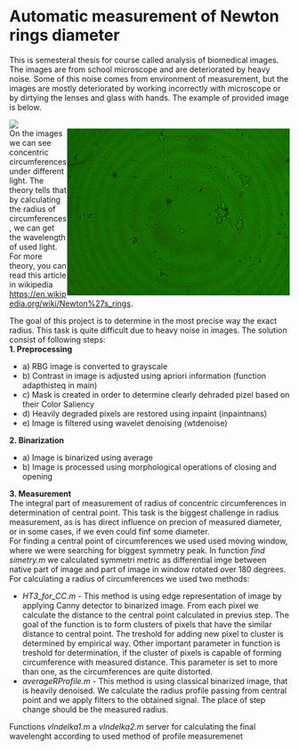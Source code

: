 # Automatic measurement of Newton rings diameter
This is semesteral thesis for course  called analysis of biomedical images. The images are from school microscope and are deteriorated by heavy noise. Some of this noise comes from environment of measurement, but the images are mostly deteriorated by working incorrectly with microscope or by dirtying the lenses and glass with hands.
The example of provided image is below.

<img src="https://github.com/koles289/Newton_rings/blob/master/blue_4x_2.png" width="400" align="left" > <img src="https://github.com/koles289/Newton_rings/blob/master/green_10x_3.png" width="400" align="right" >


On the images we can see concentric circumferences under different light. The theory tells that by calculating the radius of circumferences, we can get the wavelength of used light. For more theory, you can read this article in wikipedia https://en.wikipedia.org/wiki/Newton%27s_rings.

The goal of this project is to determine in the most precise way the exact radius. This task is quite difficult due to heavy noise in images. The solution consist of following steps:<br>
  <b>1. Preprocessing</b>
  <ul>
  <li>a) RBG image is converted to grayscale
  <li>b) Contrast in image is adjusted using apriori information (function adapthisteq in main)
  <li>c) Mask is created in order to determine clearly dehraded pizel based on their Color Saliency
  <li>d) Heavily degraded pixels are restored using inpaint (inpaintnans)
  <li>e) Image is filtered using wavelet denoising (wtdenoise)
  </ul>
<b>2. Binarization</b>
    <ul>
  <li>a) Image is binarized using average
  <li>b) Image is processed using morphological operations of closing and opening
    </ul>
<b>3. Measurement </b> <br>
The integral part of measurement of radius of concentric circumferences in determination of central point. This task is the biggest challenge in radius measurement, as is has direct influence on precion of measured diameter, or in some cases, if we even could finf some diameter. <br>
For finding a central point of circumferences we used used moving window, where we were searching for biggest symmetry peak. In function <i>find simetry.m</i> we calculated symmetri metric as differential imge between native part of image and part of image in window rotated over 180 degrees. <br>
For calculating a radius of circumferences we used two methods: <br>
<ul>
<li> <i>HT3_for_CC.m </i> - This method is using edge representation of image by applying Canny detector to binarized image. From each pixel we calculate the distance to the central point calculated in previus step. The goal of the function is to form clusters of pixels that have the similar distance to central point. The treshold for adding new pixel to cluster is determined by empirical way. Other important parameter in function is treshold for determination, if the cluster of pixels is capable of forming circumference with measured distance. This parameter is set to more than one, as the circumferences are quite distorted.</li>
<li> <i>averageRProfile.m </i> - This method is using classical binarized image, that is heavily denoised. We calculate the radius profile passing from central point and we apply filters to the obtained signal. The place of step change should be the measured radius.</li>
  </ul>
Functions   <i>vlndelka1.m</i> a <i>vlndelka2.m</i> server for calculating the final wavelenght according to used method of profile measuremenet
